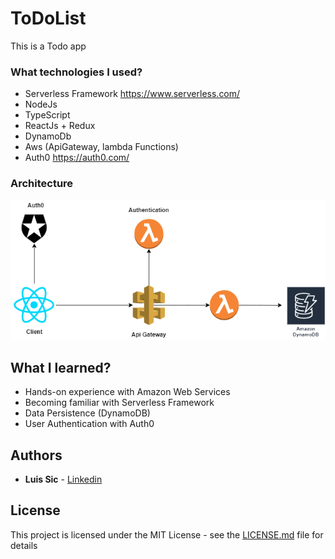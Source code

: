 # ToDoList

This is a Todo app

### What technologies I used?

- Serverless Framework https://www.serverless.com/
- NodeJs
- TypeScript
- ReactJs + Redux
- DynamoDb
- Aws (ApiGateway, lambda Functions)
- Auth0 https://auth0.com/

### Architecture

<img src="./resources/TodoList.png" title="Architecture">


## What I learned?

- Hands-on experience with Amazon Web Services
- Becoming familiar with Serverless Framework
- Data Persistence (DynamoDB)
- User Authentication with Auth0

## Authors

- **Luis Sic** - [Linkedin](https://www.linkedin.com/in/luis-antonio-antonio-sic-868181116/)

## License

This project is licensed under the MIT License - see the [LICENSE.md](LICENSE.md) file for details
